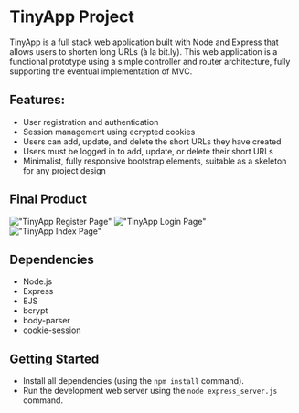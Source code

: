 # TinyApp Project

TinyApp is a full stack web application built with Node and Express that allows users to shorten long URLs (à la bit.ly). This web application is a functional prototype using a simple controller and router architecture, fully supporting the eventual implementation of MVC.

## Features:
- User registration and authentication
- Session management using ecrypted cookies
- Users can add, update, and delete the short URLs they have created
- Users must be logged in to add, update, or delete their short URLs
- Minimalist, fully responsive bootstrap elements, suitable as a skeleton for any project design

## Final Product

!["TinyApp Register Page"](https://fernandoferraz.com/images/tinyapp_register_screenshot.png)
!["TinyApp Login Page"](https://fernandoferraz.com/images/tinyapp_login_screenshot.png)
!["TinyApp Index Page"](https://fernandoferraz.com/images/tinyapp_index_screenshot.png)

## Dependencies

- Node.js
- Express
- EJS
- bcrypt
- body-parser
- cookie-session

## Getting Started

- Install all dependencies (using the `npm install` command).
- Run the development web server using the `node express_server.js` command.
